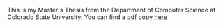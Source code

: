 
This is my Master's Thesis from the Department of Computer Science at Colorado State University. 
You can find a pdf copy [here](https://hdl.handle.net/10217/185661)
